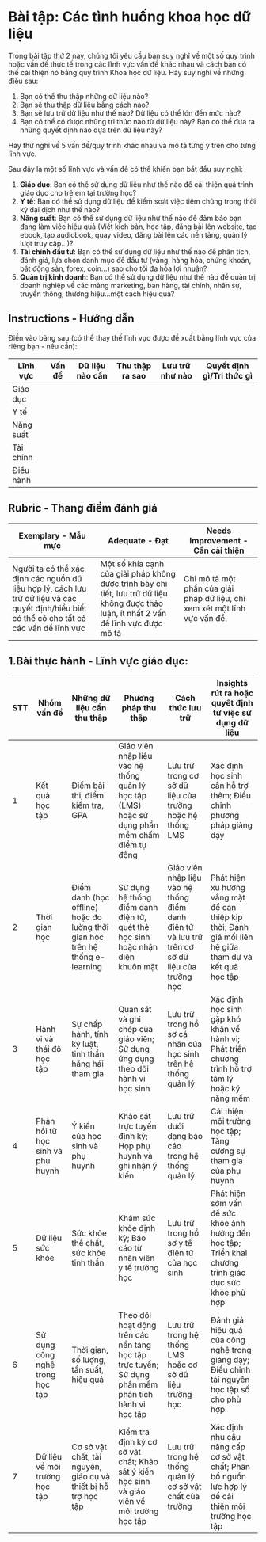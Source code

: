 # Bài tập: Các tình huống khoa học dữ liệu

Trong bài tập thứ 2 này, chúng tôi yêu cầu bạn suy nghĩ về một số quy trình hoặc vấn đề thực tế trong các lĩnh vực vấn đề khác nhau và cách bạn có thể cải thiện nó bằng quy trình Khoa học dữ liệu. Hãy suy nghĩ về những điều sau:

1. Bạn có thể thu thập những dữ liệu nào?
2. Bạn sẽ thu thập dữ liệu bằng cách nào?
3. Bạn sẽ lưu trữ dữ liệu như thế nào? Dữ liệu có thể lớn đến mức nào?
4. Bạn có thể có được những tri thức nào từ dữ liệu này? Bạn có thể đưa ra những quyết định nào dựa trên dữ liệu này?

Hãy thử nghĩ về 5 vấn đề/quy trình khác nhau và mô tả từng ý trên cho từng lĩnh vực.

Sau đây là một số lĩnh vực và vấn đề có thể khiến bạn bắt đầu suy nghĩ:

1. **Giáo dục**: Bạn có thể sử dụng dữ liệu như thế nào để cải thiện quá trình giáo dục cho trẻ em tại trường học?
2. **Y tế**: Bạn có thể sử dụng dữ liệu để kiểm soát việc tiêm chủng trong thời kỳ đại dịch như thế nào?
3. **Năng suất**: Bạn có thể sử dụng dữ liệu như thế nào để đảm bảo bạn đang làm việc hiệu quả (Viết kịch bản, học tập, đăng bài lên website, tạo ebook, tạo audiobook, quay video, đăng bài lên các nền tảng, quản lý lượt truy cập...)?
4. **Tài chính đầu tư**: Bạn có thể sử dụng dữ liệu như thế nào để phân tích, đánh giá, lựa chọn danh mục để đầu tư (vàng, hàng hóa, chứng khoán, bất động sản, forex, coin...) sao cho tối đa hóa lợi nhuận?
5. **Quản trị kinh doanh**: Bạn có thể sử dụng dữ liệu như thế nào để quản trị doanh nghiệp về các mảng marketing, bán hàng, tài chính, nhân sự, truyền thông, thương hiệu...một cách hiệu quả?

## Instructions - Hướng dẫn

Điền vào bảng sau (có thể thay thế lĩnh vực được đề xuất bằng lĩnh vực của riêng bạn - nếu cần):

| Lĩnh vực | Vấn đề | Dữ liệu nào cần | Thu thập ra sao | Lưu trữ như nào | Quyết định gì/Tri thức gì | 
|----------------|---------|-----------------------|-----------------------|-------------------------------|--------|
| Giáo dục | | | | | |
| Y tế | | | | | |
| Năng suất | | | | | |
| Tài chính | | | | | |
| Điều hành | | | | | |

## Rubric - Thang điểm đánh giá

Exemplary - Mẫu mực | Adequate - Đạt | Needs Improvement - Cần cải thiện
--- | --- | -- |
Người ta có thể xác định các nguồn dữ liệu hợp lý, cách lưu trữ dữ liệu và các quyết định/hiểu biết có thể có cho tất cả các vấn đề lĩnh vực | Một số khía cạnh của giải pháp không được trình bày chi tiết, lưu trữ dữ liệu không được thảo luận, ít nhất 2 vấn đề lĩnh vực được mô tả | Chỉ mô tả một phần của giải pháp dữ liệu, chỉ xem xét một lĩnh vực vấn đề.

## 1.Bài thực hành - Lĩnh vực giáo dục:

| STT | Nhóm vấn đề | Những dữ liệu cần thu thập | Phương pháp thu thập | Cách thức lưu trữ | Insights rút ra hoặc quyết định từ việc sử dụng dữ liệu | 
|----------------|---------|-----------------------|-----------------------|-------------------------------|--------|
| 1 | Kết quả học tập| Điểm bài thi, điểm kiểm tra, GPA| Giáo viên nhập liệu vào hệ thống quản lý học tập (LMS) hoặc sử dụng phần mềm chấm điểm tự động| Lưu trữ trong cơ sở dữ liệu của trường hoặc hệ thống LMS| Xác định học sinh cần hỗ trợ thêm; Điều chỉnh phương pháp giảng dạy|
| 2 | Thời gian học| Điểm danh (học offline) hoặc đo lường thời gian học trên hệ thống e-learning| Sử dụng hệ thống điểm danh điện tử, quét thẻ học sinh hoặc nhận diện khuôn mặt| Giáo viên nhập liệu vào hệ thống điểm danh điện tử và lưu trữ trên cơ sở dữ liệu của trường học| Phát hiện xu hướng vắng mặt để can thiệp kịp thời; Đánh giá mối liên hệ giữa tham dự và kết quả học tập|
| 3 | Hành vi và thái độ học tập| Sự chấp hành, tính kỷ luật, tinh thần hăng hái tham gia| Quan sát và ghi chép của giáo viên; Sử dụng ứng dụng theo dõi hành vi học sinh| Lưu trữ trong hồ sơ cá nhân của học sinh trên hệ thống quản lý| Xác định học sinh gặp khó khăn về hành vi; Phát triển chương trình hỗ trợ tâm lý hoặc kỹ năng mềm|
| 4 | Phản hồi từ học sinh và phụ huynh| Ý kiến của học sinh và phụ huynh| Khảo sát trực tuyến định kỳ; Họp phụ huynh và ghi nhận ý kiến| Lưu trữ dưới dạng báo cáo trong hệ thống quản lý| Cải thiện môi trường học tập; Tăng cường sự tham gia của phụ huynh|
| 5 | Dữ liệu sức khỏe| Sức khỏe thể chất, sức khỏe tinh thần| Khám sức khỏe định kỳ; Báo cáo từ nhân viên y tế trường học| Lưu trữ trong hồ sơ y tế điện tử của học sinh| Phát hiện sớm vấn đề sức khỏe ảnh hưởng đến học tập; Triển khai chương trình giáo dục sức khỏe phù hợp|
| 6 | Sử dụng công nghệ trong học tập| Thời gian, số lượng, tần suất, hiệu quả| Theo dõi hoạt động trên các nền tảng học tập trực tuyến; Sử dụng phần mềm phân tích hành vi học tập| Lưu trữ trong hệ thống LMS hoặc cơ sở dữ liệu trường học| Đánh giá hiệu quả của công nghệ trong giảng dạy; Điều chỉnh tài nguyên học tập số cho phù hợp|
| 7 | Dữ liệu về môi trường học tập| Cơ sở vật chất, tài nguyên, giáo cụ và thiết bị hỗ trợ học tập| Kiểm tra định kỳ cơ sở vật chất; Khảo sát ý kiến học sinh và giáo viên về môi trường học tập| Lưu trữ trong hệ thống quản lý cơ sở vật chất của trường| Xác định nhu cầu nâng cấp cơ sở vật chất; Phân bổ nguồn lực hợp lý để cải thiện môi trường học tập|

